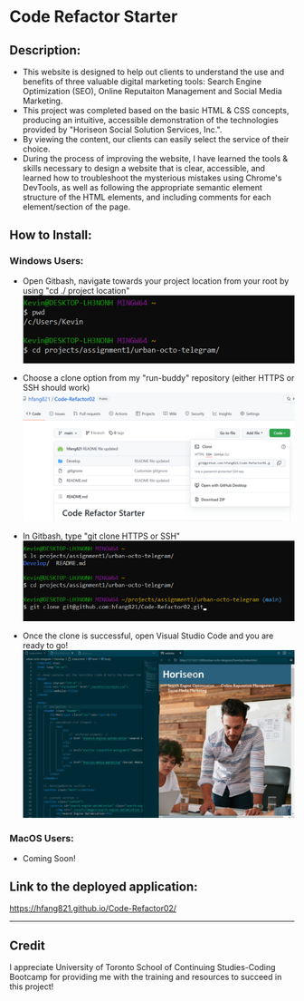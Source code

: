 # Code Refactor Starter 

## Description:

* This website is designed to help out clients to understand the use and benefits of three valuable digital marketing tools: Search Engine Optimization (SEO), Online Reputaiton Management and Social Media Marketing.  
* This project was completed based on the basic HTML & CSS concepts, producing an intuitive, accessible demonstration of the technologies provided by "Horiseon Social Solution Services, Inc.".
* By viewing the content, our clients can easily select the service of their choice.
* During the process of improving the website, I have learned the tools & skills necessary to design a website that is clear, accessible, and learned how to troubleshoot the mysterious mistakes using Chrome's DevTools, as well as following the appropriate semantic element structure of the HTML elements, and including comments for each element/section of the page.


## How to Install:

### Windows Users:

* Open Gitbash, navigate towards your project location from your root by using "cd ./ project location"
![Step 1](./Develop/assets/images/Step-1.png)

* Choose a clone option from my "run-buddy" repository (either HTTPS or SSH should work)
![Step 2](./Develop/assets/images/Step-2.png)

* In Gitbash, type "git clone HTTPS or SSH"
![Step 3](./Develop/assets/images/Step-3.png)

* Once the clone is successful, open Visual Studio Code and  you are ready to go!
![Step 4](./Develop/assets/images/Step-4.png)

### MacOS Users: 

* Coming Soon!


## Link to the deployed application: 

https://hfang821.github.io/Code-Refactor02/

---

## Credit

I appreciate University of Toronto School of Continuing Studies-Coding Bootcamp for providing me with the training and resources to succeed in this project!
